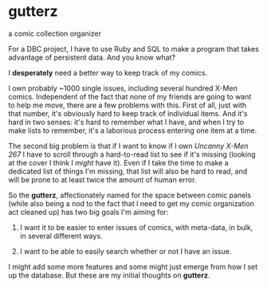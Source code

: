 # gutterz
a comic collection organizer

For a DBC project, I have to use Ruby and SQL to 
make a program that takes advantage of persistent data.  And you know what?

I **desperately** need a better way to keep track of my comics.

I own probably ~1000 single issues, including several hundred X-Men comics.  Independent of the fact that none of my friends are going to want to help me move, there are a few problems with this.  First of all, just with that number, it's obviously hard to keep track of individual items.  And it's hard in two senses: it's hard to remember what I have, and when I try to make lists to remember, it's a laborious process entering one item at a time.

The second big problem is that if I want to know if I own *Uncanny X-Men 267* I have to scroll through a hard-to-read list to see if it's missing (looking at the cover I think I *might* have it).  Even if I take the time to make a dedicated list of things I'm missing, that list will also be hard to read, and will be prone to at least twice the amount of human error.

So the **gutterz**, affectionately named for the space between comic panels (while also being a nod to the fact that I need to get my comic organization act cleaned up) has two big goals I'm aiming for:

1. I want it to be easier to enter issues of comics, with meta-data, in bulk, in several different ways.

2. I want to be able to easily search whether or not I have an issue.

I might add some more features and some might just emerge from how I set up the database.  But these are my initial thoughts on **gutterz**.